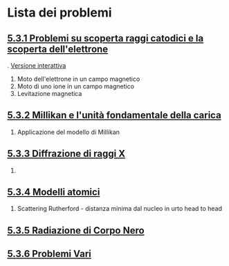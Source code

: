# Lista dei problemi

## [5.3.1 Problemi su scoperta raggi catodici e la scoperta dell'elettrone](https://github.com/massimobosetti/Physics-Problem/blob/master/5.3%20Crisi%20della%20fisica%20classica/5.3.1%20Problemi%20sulla%20crisi%20della%20fisica%20classica%20-%20Problemi%20su%20scoperta%20raggi%20catodici%20e%20la%20scoperta%20dell'elettrone.ipynb)

. [Versione interattiva](https://mybinder.org/v2/gh/massimobosetti/Physics-Problem/master?filepath=5.3%20Crisi%20della%20fisica%20classica/5.3.1%20Problemi%20sulla%20crisi%20della%20fisica%20classica%20-%20Problemi%20su%20scoperta%20raggi%20catodici%20e%20la%20scoperta%20dell%27elettrone.ipynb)

1. Moto dell'elettrone in un campo magnetico
1. Moto di uno ione in un campo magnetico
1. Levitazione magnetica

## [5.3.2 Millikan e l'unità fondamentale della carica](https://github.com/massimobosetti/Physics-Problem/blob/master/5.3%20Crisi%20della%20fisica%20classica/5.3.2%20L'epserimento%20di%20Millikan%20e%20l'unit%C3%A0%20fondamentale%20della%20carica.ipynb)

1. Applicazione del modello di Millikan

## [5.3.3 Diffrazione di raggi X](https://github.com/massimobosetti/Physics-Problem/blob/master/5.3%20Crisi%20della%20fisica%20classica/5.3.3%20Diffrazione%20di%20raggi%20X.ipynb)

1.

## [5.3.4 Modelli atomici](https://github.com/massimobosetti/Physics-Problem/blob/master/5.3%20Crisi%20della%20fisica%20classica/5.3.4%20Modelli%20atomici.ipynb)

1. Scattering Rutherford -  distanza minima dal nucleo in urto head to head 

## [5.3.5 Radiazione di Corpo Nero](https://github.com/massimobosetti/Physics-Problem/blob/master/5.3%20Crisi%20della%20fisica%20classica/5.3.5%20Radiazione%20di%20Corpo%20Nero.ipynb)

## [5.3.6 Problemi Vari](https://github.com/massimobosetti/Physics-Problem/blob/master/5.3%20Crisi%20della%20fisica%20classica/5.3.6%20Problemi%20Vari.ipynb)
